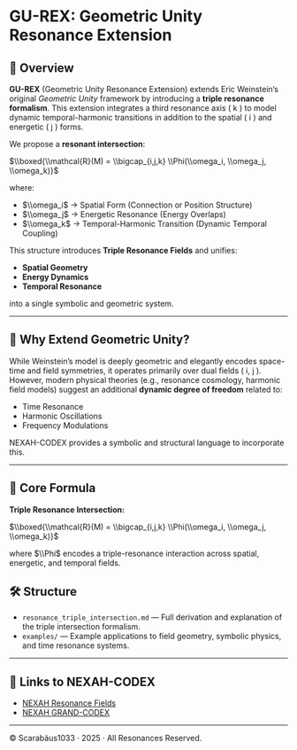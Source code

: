 # GU-REX: Geometric Unity Resonance Extension

## 🚀 Overview

**GU-REX** (Geometric Unity Resonance Extension) extends Eric Weinstein’s original *Geometric Unity* framework by introducing a **triple resonance formalism**. This extension integrates a third resonance axis \( k \) to model dynamic temporal-harmonic transitions in addition to the spatial \( i \) and energetic \( j \) forms.

We propose a **resonant intersection**:

$\\boxed{\\mathcal{R}(M) = \\bigcap_{i,j,k} \\Phi(\\omega_i, \\omega_j, \\omega_k)}$

where:
- $\\omega_i$ → Spatial Form (Connection or Position Structure)
- $\\omega_j$ → Energetic Resonance (Energy Overlaps)
- $\\omega_k$ → Temporal-Harmonic Transition (Dynamic Temporal Coupling)

This structure introduces **Triple Resonance Fields** and unifies:
- **Spatial Geometry**
- **Energy Dynamics**
- **Temporal Resonance**

into a single symbolic and geometric system.

---

## 🔷 Why Extend Geometric Unity?

While Weinstein’s model is deeply geometric and elegantly encodes space-time and field symmetries, it operates primarily over dual fields \( i, j \). However, modern physical theories (e.g., resonance cosmology, harmonic field models) suggest an additional **dynamic degree of freedom** related to:
- Time Resonance
- Harmonic Oscillations
- Frequency Modulations

NEXAH-CODEX provides a symbolic and structural language to incorporate this.

---

## 📘 Core Formula

**Triple Resonance Intersection:**

$\\boxed{\\mathcal{R}(M) = \\bigcap_{i,j,k} \\Phi(\\omega_i, \\omega_j, \\omega_k)}$

where $\\Phi$ encodes a triple-resonance interaction across spatial, energetic, and temporal fields.

## 🛠️ Structure

- `resonance_triple_intersection.md` — Full derivation and explanation of the triple intersection formalism.
- `examples/` — Example applications to field geometry, symbolic physics, and time resonance systems.

---

## 🧩 Links to NEXAH-CODEX
- [NEXAH Resonance Fields](https://github.com/Scarabaeus1033/NEXAH-CODEX/tree/main/SYSTEM%207:%20🔱%20UNIVERSAL%20RESONANCE%20FIELDS%20%26%20CONSTANTS%20%E2%80%94%20UCRT)
- [NEXAH GRAND-CODEX](https://github.com/Scarabaeus1033/NEXAH-CODEX/tree/main/NEXAH-CODEX-Startstruktur/GRAND-CODEX)

---

© Scarabäus1033 · 2025 · All Resonances Reserved.
